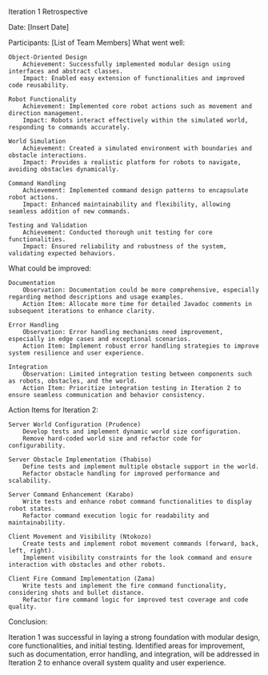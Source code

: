 Iteration 1 Retrospective

Date: [Insert Date]

Participants: [List of Team Members]
What went well:

    Object-Oriented Design
        Achievement: Successfully implemented modular design using interfaces and abstract classes.
        Impact: Enabled easy extension of functionalities and improved code reusability.

    Robot Functionality
        Achievement: Implemented core robot actions such as movement and direction management.
        Impact: Robots interact effectively within the simulated world, responding to commands accurately.

    World Simulation
        Achievement: Created a simulated environment with boundaries and obstacle interactions.
        Impact: Provides a realistic platform for robots to navigate, avoiding obstacles dynamically.

    Command Handling
        Achievement: Implemented command design patterns to encapsulate robot actions.
        Impact: Enhanced maintainability and flexibility, allowing seamless addition of new commands.

    Testing and Validation
        Achievement: Conducted thorough unit testing for core functionalities.
        Impact: Ensured reliability and robustness of the system, validating expected behaviors.

What could be improved:

    Documentation
        Observation: Documentation could be more comprehensive, especially regarding method descriptions and usage examples.
        Action Item: Allocate more time for detailed Javadoc comments in subsequent iterations to enhance clarity.

    Error Handling
        Observation: Error handling mechanisms need improvement, especially in edge cases and exceptional scenarios.
        Action Item: Implement robust error handling strategies to improve system resilience and user experience.

    Integration
        Observation: Limited integration testing between components such as robots, obstacles, and the world.
        Action Item: Prioritize integration testing in Iteration 2 to ensure seamless communication and behavior consistency.

Action Items for Iteration 2:

    Server World Configuration (Prudence)
        Develop tests and implement dynamic world size configuration.
        Remove hard-coded world size and refactor code for configurability.

    Server Obstacle Implementation (Thabiso)
        Define tests and implement multiple obstacle support in the world.
        Refactor obstacle handling for improved performance and scalability.

    Server Command Enhancement (Karabo)
        Write tests and enhance robot command functionalities to display robot states.
        Refactor command execution logic for readability and maintainability.

    Client Movement and Visibility (Ntokozo)
        Create tests and implement robot movement commands (forward, back, left, right).
        Implement visibility constraints for the look command and ensure interaction with obstacles and other robots.

    Client Fire Command Implementation (Zama)
        Write tests and implement the fire command functionality, considering shots and bullet distance.
        Refactor fire command logic for improved test coverage and code quality.

Conclusion:

Iteration 1 was successful in laying a strong foundation with modular design, core functionalities, and initial testing. Identified areas for improvement, such as documentation, error handling, and integration, will be addressed in Iteration 2 to enhance overall system quality and user experience.